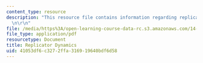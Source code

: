 ```yaml
---
content_type: resource
description: "This resource file contains information regarding replicator dynamics.\r\
  \n\r\n"
file: /media/https%3A/open-learning-course-data-rc.s3.amazonaws.com/14-11-insights-from-game-theory-into-social-behavior-fall-2013/41053df6c3272ffa316919640bdf6d58_MIT14_11F13_Replica_dynam.pdf
file_type: application/pdf
resourcetype: Document
title: Replicator Dynamics
uid: 41053df6-c327-2ffa-3169-19640bdf6d58
---
```

